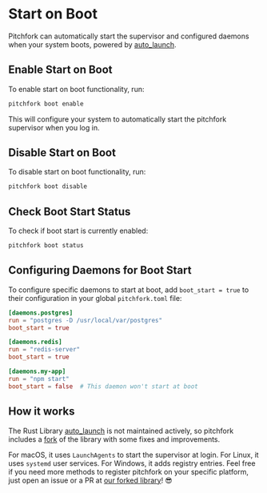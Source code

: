 # Start on Boot

Pitchfork can automatically start the supervisor and configured daemons when your system boots, powered by [auto_launch](https://github.com/gaojunran/auto-launch).

## Enable Start on Boot

To enable start on boot functionality, run:

```bash
pitchfork boot enable
```

This will configure your system to automatically start the pitchfork supervisor when you log in.

## Disable Start on Boot

To disable start on boot functionality, run:

```bash
pitchfork boot disable
```

## Check Boot Start Status

To check if boot start is currently enabled:

```bash
pitchfork boot status
```

## Configuring Daemons for Boot Start

To configure specific daemons to start at boot, add `boot_start = true` to their configuration in your global `pitchfork.toml` file:

```toml
[daemons.postgres]
run = "postgres -D /usr/local/var/postgres"
boot_start = true

[daemons.redis]
run = "redis-server"
boot_start = true

[daemons.my-app]
run = "npm start"
boot_start = false  # This daemon won't start at boot
```

## How it works

The Rust Library [auto_launch](https://crates.io/crates/auto-launch) is not maintained actively, so pitchfork includes a [fork](https://github.com/gaojunran/auto-launch) of the library with some fixes and improvements. 

For macOS, it uses `LaunchAgents` to start the supervisor at login. For Linux, it uses `systemd` user services. For Windows, it adds registry entries. Feel free if you need more methods to register pitchfork on your specific platform, just open an issue or a PR at [our forked library](https://github.com/gaojunran/auto-launch)! 😎
